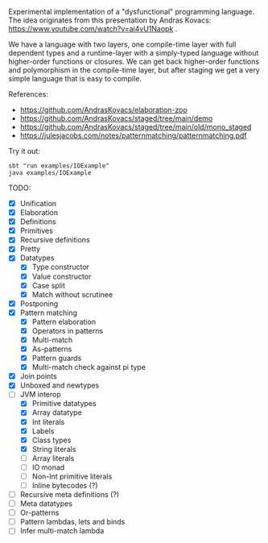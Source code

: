 Experimental implementation of a "dysfunctional" programming language.
The idea originates from this presentation by Andras Kovacs: https://www.youtube.com/watch?v=ai4vU1Naopk .

We have a language with two layers, one compile-time layer with full dependent types and a runtime-layer with a simply-typed language without higher-order functions or closures. We can get back higher-order functions and polymorphism in the compile-time layer, but after staging we get a very simple language that is easy to compile.

References:
- https://github.com/AndrasKovacs/elaboration-zoo
- https://github.com/AndrasKovacs/staged/tree/main/demo
- https://github.com/AndrasKovacs/staged/tree/main/old/mono_staged
- https://julesjacobs.com/notes/patternmatching/patternmatching.pdf

Try it out:
```
sbt "run examples/IOExample"
java examples/IOExample
```

TODO:
- [x] Unification
- [x] Elaboration
- [x] Definitions
- [x] Primitives
- [x] Recursive definitions
- [x] Pretty
- [x] Datatypes
  - [x] Type constructor
  - [x] Value constructor
  - [x] Case split
  - [x] Match without scrutinee
- [x] Postponing
- [x] Pattern matching
  - [x] Pattern elaboration
  - [x] Operators in patterns
  - [x] Multi-match
  - [x] As-patterns
  - [x] Pattern guards
  - [x] Multi-match check against pi type
- [x] Join points
- [x] Unboxed and newtypes
- [ ] JVM interop
  - [x] Primitive datatypes
  - [x] Array datatype
  - [x] Int literals
  - [x] Labels
  - [x] Class types
  - [x] String literals
  - [ ] Array literals
  - [ ] IO monad
  - [ ] Non-Int primitive literals
  - [ ] Inline bytecodes (?)
- [ ] Recursive meta definitions (?)
- [ ] Meta datatypes
- [ ] Or-patterns
- [ ] Pattern lambdas, lets and binds
- [ ] Infer multi-match lambda
